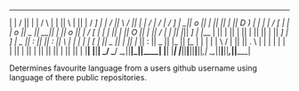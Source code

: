  _____   ____  __ __   ___   __ __  ____   ____  ______    ___      _       ____  ____    ____  __ __   ____   ____    ___ 
|     | /    ||  |  | /   \ |  |  ||    \ |    ||      |  /  _]    | |     /    ||    \  /    ||  |  | /    | /    |  /  _]
|   __||  o  ||  |  ||     ||  |  ||  D  ) |  | |      | /  [_     | |    |  o  ||  _  ||   __||  |  ||  o  ||   __| /  [_ 
|  |_  |     ||  |  ||  O  ||  |  ||    /  |  | |_|  |_||    _]    | |___ |     ||  |  ||  |  ||  |  ||     ||  |  ||    _]
|   _] |  _  ||  :  ||     ||  :  ||    \  |  |   |  |  |   [_     |     ||  _  ||  |  ||  |_ ||  :  ||  _  ||  |_ ||   [_ 
|  |   |  |  | \   / |     ||     ||  .  \ |  |   |  |  |     |    |     ||  |  ||  |  ||     ||     ||  |  ||     ||     |
|__|   |__|__|  \_/   \___/  \__,_||__|\_||____|  |__|  |_____|    |_____||__|__||__|__||___,_| \__,_||__|__||___,_||_____|
                                                                                                                           
                                                                                                                           
Determines favourite language from a users github username using language of there public repositories.